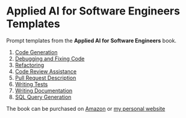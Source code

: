 # Applied AI for Software Engineers Templates

Prompt templates from the **Applied AI for Software Engineers** book.

1. [Code Generation](code_generation.md)
2. [Debugging and Fixing Code](debugging.md)
3. [Refactoring](refactoring.md)
4. [Code Review Assistance](code_review.md)
5. [Pull Request Description](pull_request.md)
6. [Writing Tests](write_tests.md)
7. [Writing Documentation](write_docs.md)
8. [SQL Query Generation](sql_query.md)

The book can be purchased on [Amazon](https://www.amazon.com/Applied-Software-Engineers-Beginners-Workflows-ebook/dp/B0D7J5PTB9/) or [my personal website](https://pichsenmeister.com/applied-ai-for-software-engineers)
